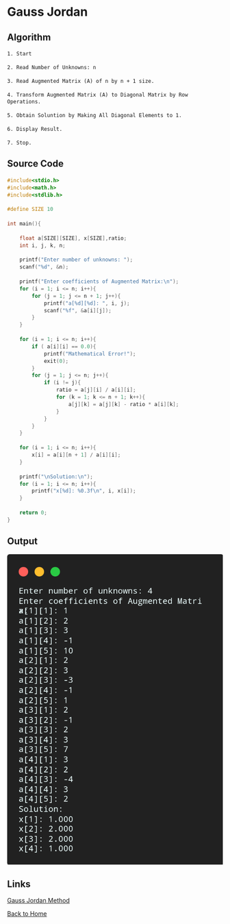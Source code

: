 # Gauss Jordan

## Algorithm

    1. Start

    2. Read Number of Unknowns: n

    3. Read Augmented Matrix (A) of n by n + 1 size.

    4. Transform Augmented Matrix (A) to Diagonal Matrix by Row Operations.

    5. Obtain Soluntion by Making All Diagonal Elements to 1.

    6. Display Result.

    7. Stop.

## Source Code

``` c
#include<stdio.h>
#include<math.h>
#include<stdlib.h>

#define SIZE 10

int main(){

    float a[SIZE][SIZE], x[SIZE],ratio;
    int i, j, k, n;

    printf("Enter number of unknowns: ");
    scanf("%d", &n);

    printf("Enter coefficients of Augmented Matrix:\n");
    for (i = 1; i <= n; i++){
        for (j = 1; j <= n + 1; j++){
            printf("a[%d][%d]: ", i, j);
            scanf("%f", &a[i][j]);
        }
    }

    for (i = 1; i <= n; i++){
        if ( a[i][i] == 0.0){
            printf("Mathematical Error!");
            exit(0);
        }
        for (j = 1; j <= n; j++){
            if (i != j){
                ratio = a[j][i] / a[i][i];
                for (k = 1; k <= n + 1; k++){
                    a[j][k] = a[j][k] - ratio * a[i][k];
                }
            }
        }
    }

    for (i = 1; i <= n; i++){
        x[i] = a[i][n + 1] / a[i][i];
    }

    printf("\nSolution:\n");
    for (i = 1; i <= n; i++){
        printf("x[%d]: %0.3f\n", i, x[i]);
    }
    
    return 0;
}
```

## Output

![Gauss Jordan Method](../assets/16.png)

## Links

[Gauss Jordan Method](https://github.com/kabirdeula/Numerical_Method_Lab_Report/blob/main/Lab%20Report/Lab16.c)

[Back to Home](../README.md)
